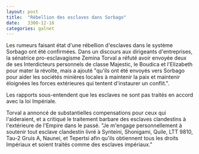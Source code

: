 ```yaml
---
layout: post
title:  "Rébellion des esclaves dans Sorbago"
date:   3300-12-16
categories: galnet
---
```

Les rumeurs faisant état d'une rébellion d'esclaves dans le système Sorbago ont été confirmées.
Dans un discours aux dirigeants d'entreprises, la sénatrice pro-esclavagisme Zemina Torval a réfuté avoir envoyée deux de ses Interdicteurs personnels de classe Majestic, le Boudica et l'Elizabeth pour mater la révolte, mais a ajouté "qu'ils ont été envoyés vers Sorbago pour aider les sociétés minières locales à maintenir la paix et maintenir éloignées les forces extérieures qui tentent d'instaurer un conflit.".

Les rapports sous-entendent que les esclaves ne sont pas traités en accord avec la loi Impériale.

Torval a annoncé de substantielles compensations pour ceux qui l'aideraient, et a critiqué le traitement barbare des esclaves clandestins à l'extérieure de l'Empire dans le passé. "Je m'engage personnellement à soutenir tout esclave clandestin livré à Synteini, Shonigami, Quile, LTT 9810, Tau-2 Gruis A, Naunei, et Tepertsi afin qu'ils obtiennent tous les droits Impériaux et soient traités comme des esclaves impériaux."
